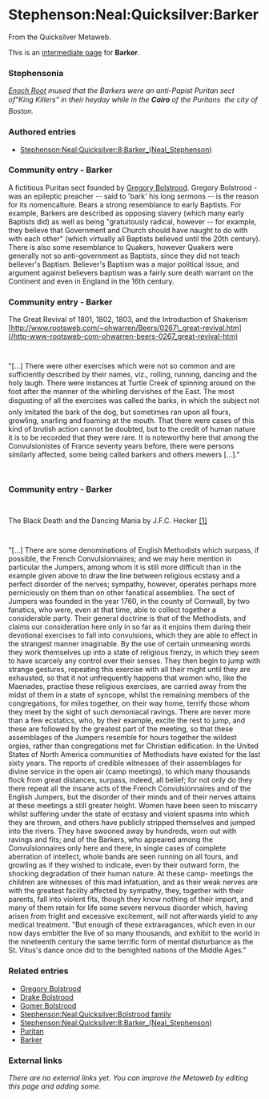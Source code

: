 
# Stephenson:Neal:Quicksilver:Barker

From the Quicksilver Metaweb.

This is an [intermediate page](/metaweb-intermediate-page) for 
**Barker**.

### Stephensonia


*[Enoch Root](/stephenson-neal-quicksilver-enoch-root) mused that the Barkers were an anti-Papist Puritan sect of"King Killers" in their heyday while in the **Cairo** of the Puritans  the city of Boston.*

### Authored entries


* [Stephenson:Neal:Quicksilver:8:Barker\_(Neal\_Stephenson)](/stephenson-neal-quicksilver-8-barker-neal-stephenson)


### Community entry - Barker


A fictitious Puritan sect founded by [Gregory Bolstrood](/stephenson-neal-quicksilver-gregory-bolstrood). Gregory Bolstrood - was an epileptic preacher -- said to 'bark' his long sermons -- is the reason for its nomencalture. Bears a strong resemblance to early Baptists. For example, Barkers are described as opposing slavery (which many early Baptists did) as well as being "gratuitously radical, however -- for example, they believe that Government and Church should have naught to do with with each other" (which virtually all Baptists believed until the 20th century). There is also some resemblance to Quakers, however Quakers were generally not so anti-government as Baptists, since they did not teach believer's Baptism. Believer's Baptism was a major political issue, and argument against believers baptism was a fairly sure death warrant on the Continent and even in England in the 16th century.

### Community entry - Barker



The Great Revival of 1801, 1802, 1803, and the Introduction of Shakerism
[http://www.rootsweb.com/~ohwarren/Beers/0267\_great-revival.htm](/http-www-rootsweb-com-ohwarren-beers-0267_great-revival-htm)

```
 

```
"[...] There were other exercises which were not so common and are sufficiently
described by their names, viz., rolling, running, dancing and the holy laugh.
There were instances at Turtle Creek of spinning around on the foot after the
manner of the whirling dervishes of the East. The most disgusting of all
the exercises was called the barks, in which the subject not only imitated
the bark of the dog, but sometimes ran upon all fours, growling, snarling and
foaming at the mouth. That there were cases of this kind of brutish action
cannot be doubted, but to the credit of human nature it is to be recorded that
they were rare. It is noteworthy here that among the Convulsionistes of
France seventy years before, there were persons similarly affected, some being
called barkers and others mewers [...]."

```
 

```
### Community entry - Barker



```
 

```
The Black Death and the Dancing Mania by J.F.C. Hecker
[[1]](/http-www-worldwideschool-org-library-books-hst-european-theblackdeathandthedancingmania-chap21-html)

```
 

```
"[...] There are some denominations of English Methodists which surpass, if possible, the French Convulsionnaires; and we may here mention in particular the Jumpers, among whom it is still more difficult than in the example given above to draw the line between religious ecstasy and a perfect disorder of the nerves; sympathy, however, operates perhaps more perniciously on them than on other fanatical assemblies. The sect of Jumpers was founded in the year 1760, in the county of Cornwall, by two fanatics, who were, even at that time, able to collect together a considerable party. Their general doctrine is that of the Methodists, and claims our consideration here only in so far as it enjoins them during their devotional exercises to fall into convulsions, which they are able to effect in the strangest manner imaginable. By the use of certain unmeaning words they work themselves up into a state of religious frenzy, in which they seem to have scarcely any control over their senses. They then begin to jump with strange gestures, repeating this exercise with all their might until they are exhausted, so that it not unfrequently happens that women who, like the Maenades, practise these religious exercises, are carried away from the midst of them in a state of syncope, whilst the remaining members of the congregations, for miles together, on their way home, terrify those whom they meet by the sight of such demoniacal ravings. There are never more than a few ecstatics, who, by their example, excite the rest to jump, and these are followed by the greatest part of the meeting, so that these assemblages of the Jumpers resemble for hours together the wildest orgies, rather than congregations met for Christian edification.
In the United States of North America communities of Methodists have existed for the last sixty years. The reports of credible witnesses of their assemblages for divine service in the open air (camp meetings), to which many thousands flock from great distances, surpass, indeed, all belief; for not only do they there repeat all the insane acts of the French Convulsionnaires and of the English Jumpers, but the disorder of their minds and of their nerves attains at these meetings a still greater height. Women have been seen to miscarry whilst suffering under the state of ecstasy and violent spasms into which they are thrown, and others have publicly stripped themselves and jumped into the rivers. They have swooned away by hundreds, worn out with ravings and fits; and of the Barkers, who appeared among the Convulsionnaires only here and there, in single cases of complete aberration of intellect, whole bands are seen running on all fours, and growling as if they wished to indicate, even by their outward form, the shocking degradation of their human nature. At these camp- meetings the children are witnesses of this mad infatuation, and as their weak nerves are with the greatest facility affected by sympathy, they, together with their parents, fall into violent fits, though they know nothing of their import, and many of them retain for life some severe nervous disorder which, having arisen from fright and excessive excitement, will not afterwards yield to any medical treatment.
"But enough of these extravagances, which even in our now days embitter the live of so many thousands, and exhibit to the world in the nineteenth century the same terrific form of mental disturbance as the St. Vitus's dance once did to the benighted nations of the Middle Ages."

### Related entries


* [Gregory Bolstrood](/stephenson-neal-quicksilver-gregory-bolstrood)
* [Drake Bolstrood](/stephenson-neal-quicksilver-gregory-bolstrood)
* [Gomer Bolstrood](/stephenson-neal-quicksilver-gregory-bolstrood)
* [Stephenson:Neal:Quicksilver:Bolstrood family](/stephenson-neal-quicksilver-bolstrood-family)
* [Stephenson:Neal:Quicksilver:8:Barker\_(Neal\_Stephenson)](/stephenson-neal-quicksilver-8-barker-neal-stephenson)
* [Puritan](/puritan)
* [Barker](/barker)


### External links


*There are no external links yet. You can improve the Metaweb by editing this page and adding some.*

